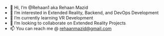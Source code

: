 - 👋 Hi, I’m @Rehaan1 aka Rehaan Mazid
- 👀 I’m interested in Extended Reality, Backend, and DevOps Development
- 🌱 I’m currently learning VR Development
- 💞️ I’m looking to collaborate on Extended Reality Projects
- 📫 You can reach me @ rehaanmazid@gmail.com

<!---
Rehaan1/Rehaan1 is a ✨ special ✨ repository because its `README.md` (this file) appears on your GitHub profile.
You can click the Preview link to take a look at your changes.
--->
